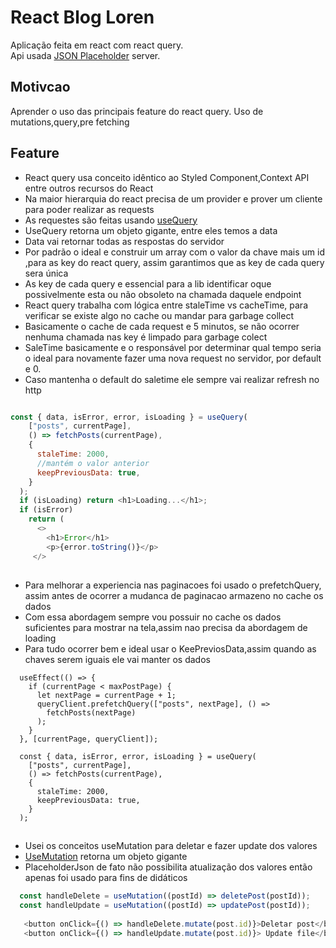 # React Blog Loren
Aplicação feita em react com react query. </br>
Api usada [JSON Placeholder](https://jsonplaceholder.typicode.com/) server.

## Motivcao 
Aprender o uso das principais feature do react query. Uso de mutations,query,pre fetching

## Feature
- React query usa conceito idêntico ao Styled Component,Context API entre outros recursos do React
- Na maior hierarquia do react precisa de um provider e prover um cliente para poder realizar as requests
- As requestes são feitas usando [useQuery](https://react-query.tanstack.com/reference/useQuery#_top)
- UseQuery retorna um objeto gigante, entre eles temos a data 
- Data vai retornar todas as respostas do servidor
- Por padrão o ideal e construir um array com o valor da chave mais um id ,para as key do react query, assim garantimos que as key de cada query sera única
- As key de cada query e essencial para a lib identificar oque possivelmente esta ou não obsoleto na chamada daquele endpoint
- React query trabalha com lógica entre staleTime vs cacheTime, para verificar se existe algo no cache ou mandar para garbage collect
- Basicamente o cache de cada request e 5 minutos, se não ocorrer nenhuma chamada nas key é limpado para garbage colect
- SaleTime basicamente e o responsável por determinar qual tempo seria o ideal para novamente fazer uma nova request no servidor, por default e 0.
- Caso mantenha o default do saletime ele sempre vai realizar  refresh no http

```javascript

const { data, isError, error, isLoading } = useQuery(
    ["posts", currentPage],
    () => fetchPosts(currentPage),
    {
      staleTime: 2000,
      //mantém o valor anterior
      keepPreviousData: true,
    }
  );
  if (isLoading) return <h1>Loading...</h1>;
  if (isError)
    return (
      <>
        <h1>Error</h1>
        <p>{error.toString()}</p>
     </>


```

##

- Para melhorar a experiencia nas paginacoes foi usado o prefetchQuery, assim antes de ocorrer a mudanca de paginacao armazeno no cache os dados
- Com essa abordagem sempre vou possuir no cache os dados suficientes para mostrar na tela,assim nao precisa da abordagem de loading
- Para tudo ocorrer bem e ideal usar o KeePreviosData,assim quando as chaves serem iguais ele vai manter os dados




```
  useEffect(() => {
    if (currentPage < maxPostPage) {
      let nextPage = currentPage + 1;
      queryClient.prefetchQuery(["posts", nextPage], () =>
        fetchPosts(nextPage)
      );
    }
  }, [currentPage, queryClient]);
  
  const { data, isError, error, isLoading } = useQuery(
    ["posts", currentPage],
    () => fetchPosts(currentPage),
    {
      staleTime: 2000,
      keepPreviousData: true,
    }
  );

```
##

- Usei os conceitos  useMutation para deletar e fazer update dos valores
- [UseMutation](https://react-query.tanstack.com/reference/useMutation#_top)  retorna um objeto gigante
- PlaceholderJson de fato não possibilita atualização dos valores então apenas foi usado para fins de didáticos 



```javascript
  const handleDelete = useMutation((postId) => deletePost(postId));
  const handleUpdate = useMutation((postId) => updatePost(postId));
  
   <button onClick={() => handleDelete.mutate(post.id)}>Deletar post</button>
   <button onClick={() => handleUpdate.mutate(post.id)}> Update file</button>


```
















